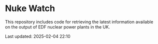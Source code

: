 # Nuke Watch

This repository includes code for retrieving the latest information available on the output of EDF nuclear power plants in the UK.

Last updated: 2025-02-04 22:10